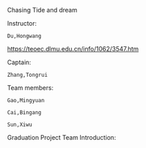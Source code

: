 Chasing Tide and dream

Instructor:

    Du,Hongwang 
https://teoec.dlmu.edu.cn/info/1062/3547.htm

Captain: 

    Zhang,Tongrui

Team members: 

    Gao,Mingyuan 

    Cai,Bingang 

    Sun,Xiwu

Graduation Project Team Introduction:



